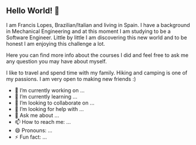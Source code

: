 ## Hello World! 👋

I am Francis Lopes, Brazilian/Italian and living in Spain. I have a background in Mechanical Engineering and at this moment I am studying to be a Software Engineer. Little by little I am discovering this new world and to be honest I am enjoying this challenge a lot.

Here you can find more info about the courses I did and feel free to ask me any question you may have about myself. 

I like to travel and spend time with my family.
Hiking and camping is one of my passions.
I am very open to making new friends :)

- 🔭 I’m currently working on ...
- 🌱 I’m currently learning ...
- 👯 I’m looking to collaborate on ...
- 🤔 I’m looking for help with ...
- 💬 Ask me about ...
- 📫 How to reach me: ...
- 😄 Pronouns: ...
- ⚡ Fun fact: ...

